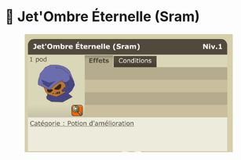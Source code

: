 # 👿 Jet'Ombre Éternelle (Sram)

<figure><img src="../../../.gitbook/assets/image (6).png" alt=""><figcaption></figcaption></figure>
